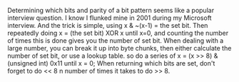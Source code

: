Determining which bits and parity of a bit pattern seems like a popular interview question. I know I flunked mine in 2001 during my
Microsoft interview. And the trick is simple, using x & ~(x-1) = the set bit. Then repeatedly doing x = (the set bit) XOR x until x=0, and counting
the number of times this is done gives you the number of set bit. When dealing with a large number, you can break it up into byte chunks, then 
either calculate the number of set bit, or use a lookup table. so do a series of x = (x >> 8) & (unsigned int) 0x11 until x = 0; When returning
which bits are set, don't forget to do << 8 n number of times it takes to do >> 8.